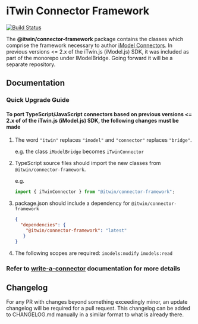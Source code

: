 # iTwin Connector Framework

[![Build Status](https://bentleycs.visualstudio.com/iModelTechnologies/_apis/build/status/iTwin%20Connector%20Frameworks/iTwin.connector-framework?repoName=iTwin%2Fconnector-framework&branchName=main)](https://bentleycs.visualstudio.com/iModelTechnologies/_build/latest?definitionId=5669&repoName=iTwin%2Fconnector-framework&branchName=main)

The **@itwin/connector-framework** package contains the classes which comprise the framework necessary to author [iModel Connectors](https://www.itwinjs.org/learning/imodel-connectors/#imodel-connectors).
    In previous versions <= 2.x of the iTwin.js (iModel.js) SDK, it was included as part of the monorepo under IModelBridge.  Going forward it will be a separate repository.

## Documentation

### Quick Upgrade Guide

#### To port TypeScript/JavaScript connectors based on previous versions <= 2.x of of the iTwin.js (iModel.js) SDK, the following changes must be made

1. The word `"itwin"` replaces `"imodel"` and `"connector"` replaces `"bridge"`.

    e.g. the class `iModelBridge` becomes `iTwinConnector`

2. TypeScript source files should import the new classes from `@itwin/connector-framework`.

    e.g.

    ``` javascript
    import { iTwinConnector } from "@itwin/connector-framework";
    ```

3. package.json should include a dependency for `@itwin/connector-framework`

    ``` json
    {
      "dependencies": {
        "@itwin/connector-framework": "latest"
       }
    }
    ```

4. The following scopes are required: `imodels:modify` `imodels:read`

### Refer to [write-a-connector](https://www.itwinjs.org/learning/writeaconnector/) documentation for more details

## Changelog

For any PR with changes beyond something exceedingly minor, an update changelog will be required for a pull request. This changelog can be added to CHANGELOG.md manually in a similar format to what is already there.
